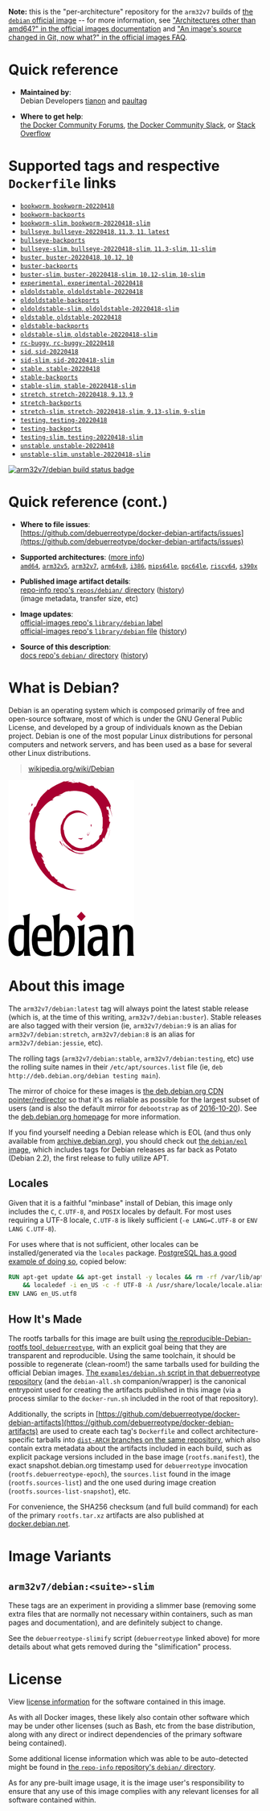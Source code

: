 <!--

********************************************************************************

WARNING:

    DO NOT EDIT "debian/README.md"

    IT IS AUTO-GENERATED

    (from the other files in "debian/" combined with a set of templates)

********************************************************************************

-->

**Note:** this is the "per-architecture" repository for the `arm32v7` builds of [the `debian` official image](https://hub.docker.com/_/debian) -- for more information, see ["Architectures other than amd64?" in the official images documentation](https://github.com/docker-library/official-images#architectures-other-than-amd64) and ["An image's source changed in Git, now what?" in the official images FAQ](https://github.com/docker-library/faq#an-images-source-changed-in-git-now-what).

# Quick reference

-	**Maintained by**:  
	Debian Developers [tianon](https://qa.debian.org/developer.php?login=tianon) and [paultag](https://qa.debian.org/developer.php?login=paultag)

-	**Where to get help**:  
	[the Docker Community Forums](https://forums.docker.com/), [the Docker Community Slack](https://dockr.ly/slack), or [Stack Overflow](https://stackoverflow.com/search?tab=newest&q=docker)

# Supported tags and respective `Dockerfile` links

-	[`bookworm`, `bookworm-20220418`](https://github.com/debuerreotype/docker-debian-artifacts/blob/dac1fb21147a9d20e3234a90a83269c9ea02588e/bookworm/Dockerfile)
-	[`bookworm-backports`](https://github.com/debuerreotype/docker-debian-artifacts/blob/dac1fb21147a9d20e3234a90a83269c9ea02588e/bookworm/backports/Dockerfile)
-	[`bookworm-slim`, `bookworm-20220418-slim`](https://github.com/debuerreotype/docker-debian-artifacts/blob/dac1fb21147a9d20e3234a90a83269c9ea02588e/bookworm/slim/Dockerfile)
-	[`bullseye`, `bullseye-20220418`, `11.3`, `11`, `latest`](https://github.com/debuerreotype/docker-debian-artifacts/blob/dac1fb21147a9d20e3234a90a83269c9ea02588e/bullseye/Dockerfile)
-	[`bullseye-backports`](https://github.com/debuerreotype/docker-debian-artifacts/blob/dac1fb21147a9d20e3234a90a83269c9ea02588e/bullseye/backports/Dockerfile)
-	[`bullseye-slim`, `bullseye-20220418-slim`, `11.3-slim`, `11-slim`](https://github.com/debuerreotype/docker-debian-artifacts/blob/dac1fb21147a9d20e3234a90a83269c9ea02588e/bullseye/slim/Dockerfile)
-	[`buster`, `buster-20220418`, `10.12`, `10`](https://github.com/debuerreotype/docker-debian-artifacts/blob/dac1fb21147a9d20e3234a90a83269c9ea02588e/buster/Dockerfile)
-	[`buster-backports`](https://github.com/debuerreotype/docker-debian-artifacts/blob/dac1fb21147a9d20e3234a90a83269c9ea02588e/buster/backports/Dockerfile)
-	[`buster-slim`, `buster-20220418-slim`, `10.12-slim`, `10-slim`](https://github.com/debuerreotype/docker-debian-artifacts/blob/dac1fb21147a9d20e3234a90a83269c9ea02588e/buster/slim/Dockerfile)
-	[`experimental`, `experimental-20220418`](https://github.com/debuerreotype/docker-debian-artifacts/blob/dac1fb21147a9d20e3234a90a83269c9ea02588e/experimental/Dockerfile)
-	[`oldoldstable`, `oldoldstable-20220418`](https://github.com/debuerreotype/docker-debian-artifacts/blob/dac1fb21147a9d20e3234a90a83269c9ea02588e/oldoldstable/Dockerfile)
-	[`oldoldstable-backports`](https://github.com/debuerreotype/docker-debian-artifacts/blob/dac1fb21147a9d20e3234a90a83269c9ea02588e/oldoldstable/backports/Dockerfile)
-	[`oldoldstable-slim`, `oldoldstable-20220418-slim`](https://github.com/debuerreotype/docker-debian-artifacts/blob/dac1fb21147a9d20e3234a90a83269c9ea02588e/oldoldstable/slim/Dockerfile)
-	[`oldstable`, `oldstable-20220418`](https://github.com/debuerreotype/docker-debian-artifacts/blob/dac1fb21147a9d20e3234a90a83269c9ea02588e/oldstable/Dockerfile)
-	[`oldstable-backports`](https://github.com/debuerreotype/docker-debian-artifacts/blob/dac1fb21147a9d20e3234a90a83269c9ea02588e/oldstable/backports/Dockerfile)
-	[`oldstable-slim`, `oldstable-20220418-slim`](https://github.com/debuerreotype/docker-debian-artifacts/blob/dac1fb21147a9d20e3234a90a83269c9ea02588e/oldstable/slim/Dockerfile)
-	[`rc-buggy`, `rc-buggy-20220418`](https://github.com/debuerreotype/docker-debian-artifacts/blob/dac1fb21147a9d20e3234a90a83269c9ea02588e/rc-buggy/Dockerfile)
-	[`sid`, `sid-20220418`](https://github.com/debuerreotype/docker-debian-artifacts/blob/dac1fb21147a9d20e3234a90a83269c9ea02588e/sid/Dockerfile)
-	[`sid-slim`, `sid-20220418-slim`](https://github.com/debuerreotype/docker-debian-artifacts/blob/dac1fb21147a9d20e3234a90a83269c9ea02588e/sid/slim/Dockerfile)
-	[`stable`, `stable-20220418`](https://github.com/debuerreotype/docker-debian-artifacts/blob/dac1fb21147a9d20e3234a90a83269c9ea02588e/stable/Dockerfile)
-	[`stable-backports`](https://github.com/debuerreotype/docker-debian-artifacts/blob/dac1fb21147a9d20e3234a90a83269c9ea02588e/stable/backports/Dockerfile)
-	[`stable-slim`, `stable-20220418-slim`](https://github.com/debuerreotype/docker-debian-artifacts/blob/dac1fb21147a9d20e3234a90a83269c9ea02588e/stable/slim/Dockerfile)
-	[`stretch`, `stretch-20220418`, `9.13`, `9`](https://github.com/debuerreotype/docker-debian-artifacts/blob/dac1fb21147a9d20e3234a90a83269c9ea02588e/stretch/Dockerfile)
-	[`stretch-backports`](https://github.com/debuerreotype/docker-debian-artifacts/blob/dac1fb21147a9d20e3234a90a83269c9ea02588e/stretch/backports/Dockerfile)
-	[`stretch-slim`, `stretch-20220418-slim`, `9.13-slim`, `9-slim`](https://github.com/debuerreotype/docker-debian-artifacts/blob/dac1fb21147a9d20e3234a90a83269c9ea02588e/stretch/slim/Dockerfile)
-	[`testing`, `testing-20220418`](https://github.com/debuerreotype/docker-debian-artifacts/blob/dac1fb21147a9d20e3234a90a83269c9ea02588e/testing/Dockerfile)
-	[`testing-backports`](https://github.com/debuerreotype/docker-debian-artifacts/blob/dac1fb21147a9d20e3234a90a83269c9ea02588e/testing/backports/Dockerfile)
-	[`testing-slim`, `testing-20220418-slim`](https://github.com/debuerreotype/docker-debian-artifacts/blob/dac1fb21147a9d20e3234a90a83269c9ea02588e/testing/slim/Dockerfile)
-	[`unstable`, `unstable-20220418`](https://github.com/debuerreotype/docker-debian-artifacts/blob/dac1fb21147a9d20e3234a90a83269c9ea02588e/unstable/Dockerfile)
-	[`unstable-slim`, `unstable-20220418-slim`](https://github.com/debuerreotype/docker-debian-artifacts/blob/dac1fb21147a9d20e3234a90a83269c9ea02588e/unstable/slim/Dockerfile)

[![arm32v7/debian build status badge](https://img.shields.io/jenkins/s/https/doi-janky.infosiftr.net/job/multiarch/job/arm32v7/job/debian.svg?label=arm32v7/debian%20%20build%20job)](https://doi-janky.infosiftr.net/job/multiarch/job/arm32v7/job/debian/)

# Quick reference (cont.)

-	**Where to file issues**:  
	[https://github.com/debuerreotype/docker-debian-artifacts/issues](https://github.com/debuerreotype/docker-debian-artifacts/issues)

-	**Supported architectures**: ([more info](https://github.com/docker-library/official-images#architectures-other-than-amd64))  
	[`amd64`](https://hub.docker.com/r/amd64/debian/), [`arm32v5`](https://hub.docker.com/r/arm32v5/debian/), [`arm32v7`](https://hub.docker.com/r/arm32v7/debian/), [`arm64v8`](https://hub.docker.com/r/arm64v8/debian/), [`i386`](https://hub.docker.com/r/i386/debian/), [`mips64le`](https://hub.docker.com/r/mips64le/debian/), [`ppc64le`](https://hub.docker.com/r/ppc64le/debian/), [`riscv64`](https://hub.docker.com/r/riscv64/debian/), [`s390x`](https://hub.docker.com/r/s390x/debian/)

-	**Published image artifact details**:  
	[repo-info repo's `repos/debian/` directory](https://github.com/docker-library/repo-info/blob/master/repos/debian) ([history](https://github.com/docker-library/repo-info/commits/master/repos/debian))  
	(image metadata, transfer size, etc)

-	**Image updates**:  
	[official-images repo's `library/debian` label](https://github.com/docker-library/official-images/issues?q=label%3Alibrary%2Fdebian)  
	[official-images repo's `library/debian` file](https://github.com/docker-library/official-images/blob/master/library/debian) ([history](https://github.com/docker-library/official-images/commits/master/library/debian))

-	**Source of this description**:  
	[docs repo's `debian/` directory](https://github.com/docker-library/docs/tree/master/debian) ([history](https://github.com/docker-library/docs/commits/master/debian))

# What is Debian?

Debian is an operating system which is composed primarily of free and open-source software, most of which is under the GNU General Public License, and developed by a group of individuals known as the Debian project. Debian is one of the most popular Linux distributions for personal computers and network servers, and has been used as a base for several other Linux distributions.

> [wikipedia.org/wiki/Debian](https://en.wikipedia.org/wiki/Debian)

![logo](https://raw.githubusercontent.com/docker-library/docs/b449be7df57e9ed9086bb5821bfb5d6cdc5d67a4/debian/logo.png)

# About this image

The `arm32v7/debian:latest` tag will always point the latest stable release (which is, at the time of this writing, `arm32v7/debian:buster`). Stable releases are also tagged with their version (ie, `arm32v7/debian:9` is an alias for `arm32v7/debian:stretch`, `arm32v7/debian:8` is an alias for `arm32v7/debian:jessie`, etc).

The rolling tags (`arm32v7/debian:stable`, `arm32v7/debian:testing`, etc) use the rolling suite names in their `/etc/apt/sources.list` file (ie, `deb http://deb.debian.org/debian testing main`).

The mirror of choice for these images is [the deb.debian.org CDN pointer/redirector](https://deb.debian.org) so that it's as reliable as possible for the largest subset of users (and is also the default mirror for `debootstrap` as of [2016-10-20](https://anonscm.debian.org/cgit/d-i/debootstrap.git/commit/?id=9e8bc60ad1ccf3a25ce7890526b70059f3e770de)). See the [deb.debian.org homepage](https://deb.debian.org) for more information.

If you find yourself needing a Debian release which is EOL (and thus only available from [archive.debian.org](http://archive.debian.org)), you should check out [the `debian/eol` image](https://hub.docker.com/r/debian/eol/), which includes tags for Debian releases as far back as Potato (Debian 2.2), the first release to fully utilize APT.

## Locales

Given that it is a faithful "minbase" install of Debian, this image only includes the `C`, `C.UTF-8`, and `POSIX` locales by default. For most uses requiring a UTF-8 locale, `C.UTF-8` is likely sufficient (`-e LANG=C.UTF-8` or `ENV LANG C.UTF-8`).

For uses where that is not sufficient, other locales can be installed/generated via the `locales` package. [PostgreSQL has a good example of doing so](https://github.com/docker-library/postgres/blob/69bc540ecfffecce72d49fa7e4a46680350037f9/9.6/Dockerfile#L21-L24), copied below:

```dockerfile
RUN apt-get update && apt-get install -y locales && rm -rf /var/lib/apt/lists/* \
	&& localedef -i en_US -c -f UTF-8 -A /usr/share/locale/locale.alias en_US.UTF-8
ENV LANG en_US.utf8
```

## How It's Made

The rootfs tarballs for this image are built using [the reproducible-Debian-rootfs tool, `debuerreotype`](https://github.com/debuerreotype/debuerreotype), with an explicit goal being that they are transparent and reproducible. Using the same toolchain, it should be possible to regenerate (clean-room!) the same tarballs used for building the official Debian images. [The `examples/debian.sh` script in that debuerreotype repository](https://github.com/debuerreotype/debuerreotype/blob/master/examples/debian.sh) (and the `debian-all.sh` companion/wrapper) is the canonical entrypoint used for creating the artifacts published in this image (via a process similar to the `docker-run.sh` included in the root of that repository).

Additionally, the scripts in [https://github.com/debuerreotype/docker-debian-artifacts](https://github.com/debuerreotype/docker-debian-artifacts) are used to create each tag's `Dockerfile` and collect architecture-specific tarballs into [`dist-ARCH` branches on the same repository](https://github.com/debuerreotype/docker-debian-artifacts/branches), which also contain extra metadata about the artifacts included in each build, such as explicit package versions included in the base image (`rootfs.manifest`), the exact snapshot.debian.org timestamp used for `debuerreotype` invocation (`rootfs.debuerreotype-epoch`), the `sources.list` found in the image (`rootfs.sources-list`) and the one used during image creation (`rootfs.sources-list-snapshot`), etc.

For convenience, the SHA256 checksum (and full build command) for each of the primary `rootfs.tar.xz` artifacts are also published at [docker.debian.net](https://docker.debian.net/).

# Image Variants

## `arm32v7/debian:<suite>-slim`

These tags are an experiment in providing a slimmer base (removing some extra files that are normally not necessary within containers, such as man pages and documentation), and are definitely subject to change.

See the `debuerreotype-slimify` script (`debuerreotype` linked above) for more details about what gets removed during the "slimification" process.

# License

View [license information](https://www.debian.org/social_contract#guidelines) for the software contained in this image.

As with all Docker images, these likely also contain other software which may be under other licenses (such as Bash, etc from the base distribution, along with any direct or indirect dependencies of the primary software being contained).

Some additional license information which was able to be auto-detected might be found in [the `repo-info` repository's `debian/` directory](https://github.com/docker-library/repo-info/tree/master/repos/debian).

As for any pre-built image usage, it is the image user's responsibility to ensure that any use of this image complies with any relevant licenses for all software contained within.
